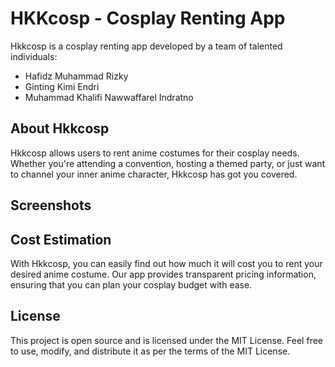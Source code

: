 # HKKcosp - Cosplay Renting App

Hkkcosp is a cosplay renting app developed by a team of talented individuals:

- Hafidz Muhammad Rizky
- Ginting Kimi Endri
- Muhammad Khalifi Nawwaffarel Indratno

## About Hkkcosp

Hkkcosp allows users to rent anime costumes for their cosplay needs. Whether you're attending a convention, hosting a themed party, or just want to channel your inner anime character, Hkkcosp has got you covered.

## Screenshots


## Cost Estimation

With Hkkcosp, you can easily find out how much it will cost you to rent your desired anime costume. Our app provides transparent pricing information, ensuring that you can plan your cosplay budget with ease.

## License
This project is open source and is licensed under the MIT License. Feel free to use, modify, and distribute it as per the terms of the MIT License.

